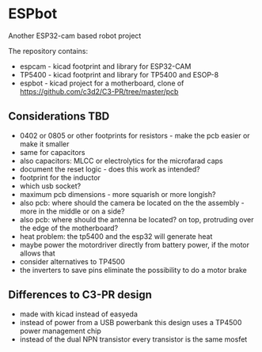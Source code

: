 # ESPbot
Another ESP32-cam based robot project

The repository contains:

* espcam - kicad footprint and library for ESP32-CAM
* TP5400 - kicad footprint and library for TP5400 and ESOP-8
* espbot - kicad project for a motherboard, clone of https://github.com/c3d2/C3-PR/tree/master/pcb



## Considerations TBD

* 0402 or 0805 or other footprints for resistors - make the pcb easier or make it smaller
* same for capacitors
* also capacitors: MLCC or electrolytics for the microfarad caps
* document the reset logic - does this work as intended?
* footprint for the inductor
* which usb socket?
* maximum pcb dimensions - more squarish or more longish?
* also pcb: where should the camera be located on the the assembly - more in the middle or on a side?
* also pcb: where should the antenna be located? on top, protruding over the edge of the motherboard?
* heat problem: the tp5400 and the esp32 will generate heat
* maybe power the motordriver directly from battery power, if the motor allows that
* consider alternatives to TP4500
* the inverters to save pins eliminate the possibility to do a motor brake

## Differences to C3-PR design
* made with kicad instead of easyeda
* instead of power from a USB powerbank this design uses a TP4500 power management chip
* instead of the dual NPN transistor every transistor is the same mosfet
